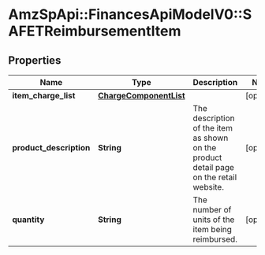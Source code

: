 # AmzSpApi::FinancesApiModelV0::SAFETReimbursementItem

## Properties
Name | Type | Description | Notes
------------ | ------------- | ------------- | -------------
**item_charge_list** | [**ChargeComponentList**](ChargeComponentList.md) |  | [optional] 
**product_description** | **String** | The description of the item as shown on the product detail page on the retail website. | [optional] 
**quantity** | **String** | The number of units of the item being reimbursed. | [optional] 

